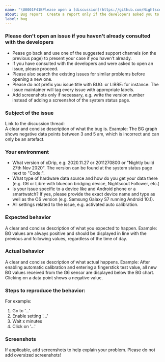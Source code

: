```yaml
---
name: "\U0001F41BPlease open a [discussion](https://github.com/NightscoutFoundation/xDrip/discussions) first"
about: Bug report  Create a report only if the developers asked you to do so
label: bug
---
```


### Please don't open an issue if you haven't already consulted with the developers
- Pease go back and use one of the suggested support channels (on the previous page) to present your case if you haven't already.
- If you have consulted with the developers and were asked to open an issue, please proceed.
- Please also search the existing issues for similar problems before opening a new one.
- Please do not prefix you issue title with BUG: or LIBRE: for instance. The issue maintainer will tag every issue with appropriate labels.
- Add screenshots only if necessary, e.g. write the version number instead of adding a screenshot of the system status page.

### Subject of the issue
Link to the discussion thread:  
A clear and concise description of what the bug is.
Example: The BG graph shows negative data points between 3 and 5 am, which is incorrect and can only be an artefact.

### Your environment
- What version of xDrip, e.g. 2020.11.27 or 2011270800 or "Nightly build 27th Nov 2020". The version can be found at the system status page next to "Code:".
- What type of hardware data source and how do you get your data there (e.g. G6 or Libre with bluecon bridging device, Nightscout Follower, etc.)
- Is your issue specific to a device like and Android phone or a smartwatch? If yes, please provide the exact device name and type as well as the OS version (e.g. Samsung Galaxy S7 running Android 10.1).
- All settings related to the issue, e.g. activated auto calibration.

### Expected behavior
A clear and concise description of what you expected to happen.
Example: BG values are always positive and should be displayed in line with the previous and following values, regardless of the time of day.

### Actual behavior
A clear and concise description of what actual happens.
Example: After enabling automatic calibration and entering a fingerstick test value, all new BG values received from the G6 sensor are displayed below the BG chart. Clicking on a data point shows a negative value.

### Steps to reproduce the behavior:
For example:
1. Go to '...'
2. Enable setting '...'
3. Wait x minutes
4. Click on '...'

### Screenshots
If applicable, add screenshots to help explain your problem. Please do not add oversized screenshots!
